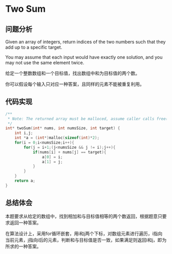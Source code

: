 # Two Sum

## 问题分析
Given an array of integers, return indices of the two numbers such that they add up to a specific target.

You may assume that each input would have exactly one solution, and you may not use the same element twice.

给定一个整数数组和一个目标值，找出数组中和为目标值的两个数。

你可以假设每个输入只对应一种答案，且同样的元素不能被重复利用。


## 代码实现
``` C
/**
 * Note: The returned array must be malloced, assume caller calls free().
 */
int* twoSum(int* nums, int numsSize, int target) {
    int i,j;
    int *a = (int*)malloc(sizeof(int)*2);
    for(i = 0;i<numsSize;i++){
        for(j = i+1;(j<numsSize && j != i);j++){
            if(nums[i] + nums[j] == target){
                a[0] = i;
                a[1] = j;
            }
        }
    }
    return a;
}
```

## 总结体会
本题要求从给定的数组中，找到相加和与目标值相等的两个数返回，根据题意只要求返回一种答案。

在算法设计上，采用for循环嵌套，用i和j两个下标，对数组元素进行遍历，i指向当前元素，j指向i后的元素，判断和与目标值是否一致，如果满足则返回i和j，即为所求的一种答案。